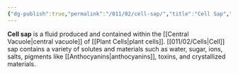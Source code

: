 ```yaml
---
{"dg-publish":true,"permalink":"/011/02/cell-sap/","title":"Cell Sap","tags":["BIOL412"],"noteIcon":"1","created":"2024-09-26T13:45:04.073-07:00","updated":"2024-10-03T23:25:05.560-07:00"}
---
```


**Cell sap** is a fluid produced and contained within the [[Central Vacuole\|central vacuole]] of [[Plant Cells\|plant cells]]. [[011/02/Cells\|Cell]] sap contains a variety of solutes and materials such as water, sugar, ions, salts, pigments like [[Anthocyanins\|anthocyanins]], toxins, and crystallized materials.
